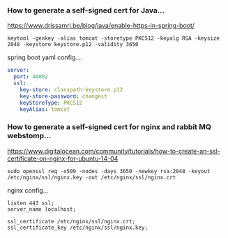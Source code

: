 ### How to generate a self-signed cert for Java...
https://www.drissamri.be/blog/java/enable-https-in-spring-boot/

`keytool -genkey -alias tomcat -storetype PKCS12 -keyalg RSA -keysize 2048 -keystore keystore.p12 -validity 3650`

spring boot yaml config....
```yaml
server:
  port: 48002
  ssl:
    key-store: classpath:keystore.p12
    key-store-password: changeit
    keyStoreType: PKCS12
    keyAlias: tomcat
```

### How to generate a self-signed cert for nginx and rabbit MQ webstomp...
https://www.digitalocean.com/community/tutorials/how-to-create-an-ssl-certificate-on-nginx-for-ubuntu-14-04

`sudo openssl req -x509 -nodes -days 3650 -newkey rsa:2048 -keyout /etc/nginx/ssl/nginx.key -out /etc/nginx/ssl/nginx.crt`

nginx config...

```
listen 443 ssl;
server_name localhost;

ssl_certificate /etc/nginx/ssl/nginx.crt;
ssl_certificate_key /etc/nginx/ssl/nginx.key;
```
